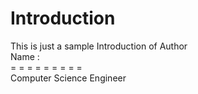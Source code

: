 # Introduction
This is just a sample
Introduction of Author \
Name : \
= = = = = = = = = \
Computer Science Engineer 

